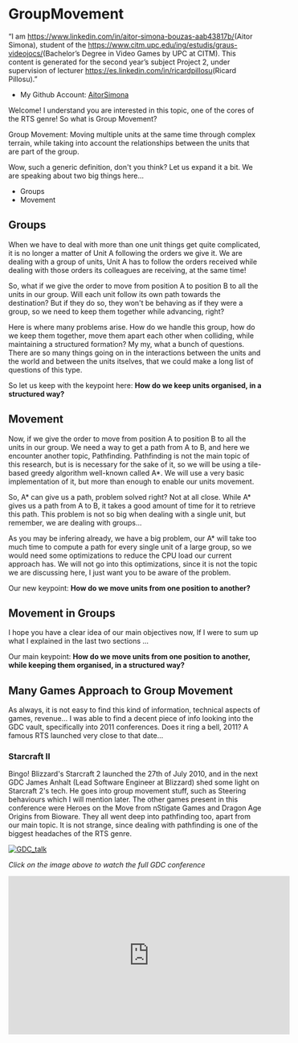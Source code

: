 ﻿# GroupMovement

“I am <https://www.linkedin.com/in/aitor-simona-bouzas-aab43817b/>(Aitor Simona), student of the
<https://www.citm.upc.edu/ing/estudis/graus-videojocs/>(Bachelor’s Degree in
Video Games by UPC at CITM). This content is generated for the second year’s
subject Project 2, under supervision of lecturer
<https://es.linkedin.com/in/ricardpillosu>(Ricard Pillosu).”

* My Github Account: [AitorSimona](https://github.com/AitorSimona)

Welcome! I understand you are interested in this topic, one of the cores of the RTS genre!
So what is Group Movement? 

Group Movement: Moving multiple units at the same time through complex terrain, while taking into account the relationships between the units that are part of the group.

Wow, such a generic definition, don't you think? Let us expand it a bit. We are speaking about two big things here...

* Groups
* Movement

## Groups

When we have to deal with more than one unit things get quite complicated, it is no longer a matter of Unit A following the orders we give  it. We are dealing with a group of units, Unit A has to follow the orders received while dealing with those orders its colleagues are receiving, at the same time! 

So, what if we give the order to move from position A to position B to all the units in our group. Will each unit follow its own path towards the destination? But if they do so, they won't be behaving as if they were a group, so we need to keep them together while advancing, right?

Here is where many problems arise. How do we handle this group, how do we keep them together, move them apart each other when colliding, while maintaining a structured formation? My my, what a bunch of questions. There are so many things going on in the interactions between the units and the world and between the units itselves, that we could make a long list of questions of this type. 

So let us keep with the keypoint here: **How do we keep units organised, in a structured way?**

## Movement

Now, if we give the order to move from position A to position B to all the units in our group. We need a way to get a path from A to B, and here we encounter another topic, Pathfinding. Pathfinding is not the main topic of this research, but is is necessary for the sake of it, so we will be using a tile-based greedy algorithm well-known called A*. We will use a very basic implementation of it, but more than enough to enable our units movement. 

So, A* can give us a path, problem solved right? Not at all close. While A* gives us a path from A to B, it takes a good amount of time for it to retrieve this path. This problem is not so big when dealing with a single unit, but remember, we are dealing with groups...

As you may be infering already, we have a big problem, our A* will take too much time to compute a path for every single unit of a large group, so we would need some optimizations to reduce the CPU load our current approach has. We will not go into this optimizations, since it is not the topic we are discussing here, I just want you to be aware of the problem.

Our new keypoint: **How do we move units from one position to another?**

## Movement in Groups

I hope you have a clear idea of our main objectives now, If I were to sum up what I explained in the last two sections ...

Our main keypoint: **How do we move units from one position to another, while keeping them organised, in a structured way?**

## Many Games Approach to Group Movement

As always, it is not easy to find this kind of information, technical aspects of games, revenue... I was able to find a decent piece of info looking into the GDC vault, specifically into 2011 conferences. Does it ring a bell, 2011? A famous RTS launched very close to that date...

### Starcraft II

Bingo! Blizzard's Starcraft 2 launched the 27th of July 2010, and in the next GDC James Anhalt (Lead Software Engineer at Blizzard) shed some light on Starcraft 2's tech. He goes into group movement stuff, such as Steering behaviours which I will mention later. 
The other games present in this conference were Heroes on the Move from nStigate Games and Dragon Age Origins from Bioware. They all went deep into pathfinding too, apart from our main topic. It is not strange, since dealing with pathfinding is one of the biggest headaches of the RTS genre.

<a href="https://www.gdcvault.com/play/1014514/AI-Navigation-It-s-Not" >![GDC_talk](Research_GroupMovement/docs/Images/GDC_talk_link.png)</a>

_Click on the image above to watch the full GDC conference_

<iframe width="560" height="315" src="https://www.youtube.com/embed/F6h0-uW4JZI" frameborder="0" allow="accelerometer; autoplay; encrypted-media; gyroscope; picture-in-picture" allowfullscreen></iframe>
